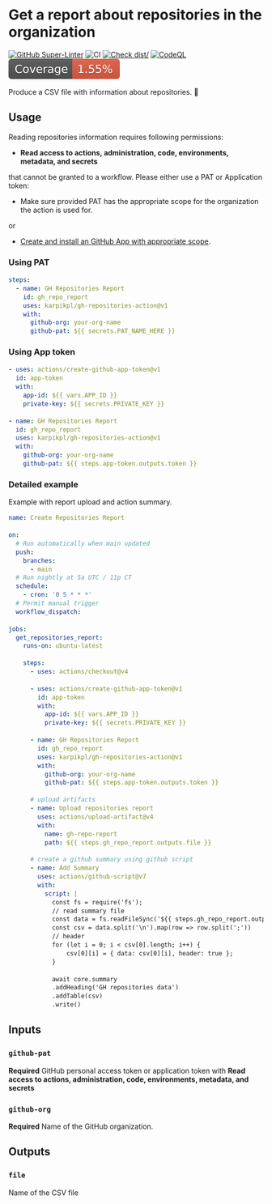 # Get a report about repositories in the organization

[![GitHub Super-Linter](https://github.com/karpikpl/gh-repositories-action/actions/workflows/linter.yml/badge.svg)](https://github.com/super-linter/super-linter)
![CI](https://github.com/karpikpl/gh-repositories-action/actions/workflows/ci.yml/badge.svg)
[![Check dist/](https://github.com/karpikpl/gh-repositories-action/actions/workflows/check-dist.yml/badge.svg)](https://github.com/karpikpl/gh-repositories-action/actions/workflows/check-dist.yml)
[![CodeQL](https://github.com/karpikpl/gh-repositories-action/actions/workflows/codeql-analysis.yml/badge.svg)](https://github.com/karpikpl/gh-repositories-action/actions/workflows/codeql-analysis.yml)
[![Coverage](./badges/coverage.svg)](./badges/coverage.svg)

Produce a CSV file with information about repositories. :rocket:

## Usage

Reading repositories information requires following permissions:

- **Read access to actions, administration, code, environments, metadata, and secrets**

that cannot be granted to a workflow. Please either use a PAT or Application
token:

- Make sure provided PAT has the appropriate scope for the organization the
  action is used for.

or

- [Create and install an GitHub App with appropriate scope](GitHubApp.md).

### Using PAT

```yaml
steps:
  - name: GH Repositories Report
    id: gh_repo_report
    uses: karpikpl/gh-repositories-action@v1
    with:
      github-org: your-org-name
      github-pat: ${{ secrets.PAT_NAME_HERE }}
```

### Using App token

```yml
- uses: actions/create-github-app-token@v1
  id: app-token
  with:
    app-id: ${{ vars.APP_ID }}
    private-key: ${{ secrets.PRIVATE_KEY }}

- name: GH Repositories Report
  id: gh_repo_report
  uses: karpikpl/gh-repositories-action@v1
  with:
    github-org: your-org-name
    github-pat: ${{ steps.app-token.outputs.token }}
```

### Detailed example

Example with report upload and action summary.

```yml
name: Create Repositories Report

on:
  # Run automatically when main updated
  push:
    branches:
      - main
  # Run nightly at 5a UTC / 11p CT
  schedule:
    - cron: '0 5 * * *'
  # Permit manual trigger
  workflow_dispatch:

jobs:
  get_repositories_report:
    runs-on: ubuntu-latest

    steps:
      - uses: actions/checkout@v4

      - uses: actions/create-github-app-token@v1
        id: app-token
        with:
          app-id: ${{ vars.APP_ID }}
          private-key: ${{ secrets.PRIVATE_KEY }}

      - name: GH Repositories Report
        id: gh_repo_report
        uses: karpikpl/gh-repositories-action@v1
        with:
          github-org: your-org-name
          github-pat: ${{ steps.app-token.outputs.token }}

      # upload artifacts
      - name: Upload repositories report
        uses: actions/upload-artifact@v4
        with:
          name: gh-repo-report
          path: ${{ steps.gh_repo_report.outputs.file }}

      # create a github summary using github script
      - name: Add Summary
        uses: actions/github-script@v7
        with:
          script: |
            const fs = require('fs');
            // read summary file
            const data = fs.readFileSync('${{ steps.gh_repo_report.outputs.file }}', 'utf8');
            const csv = data.split('\n').map(row => row.split(';'))
            // header
            for (let i = 0; i < csv[0].length; i++) {
                csv[0][i] = { data: csv[0][i], header: true };
            }

            await core.summary
            .addHeading('GH repositories data')
            .addTable(csv)
            .write()
```

## Inputs

### `github-pat`

**Required** GitHub personal access token or application token with **Read access to actions, administration, code, environments, metadata, and secrets**

### `github-org`

**Required** Name of the GitHub organization.

## Outputs

### `file`

Name of the CSV file
